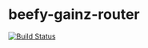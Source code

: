 # beefy-gainz-router

[![Build Status](https://travis-ci.org/azsuth/beefy-gainz-router.svg?branch=master)](https://travis-ci.org/azsuth/beefy-gainz-router)
